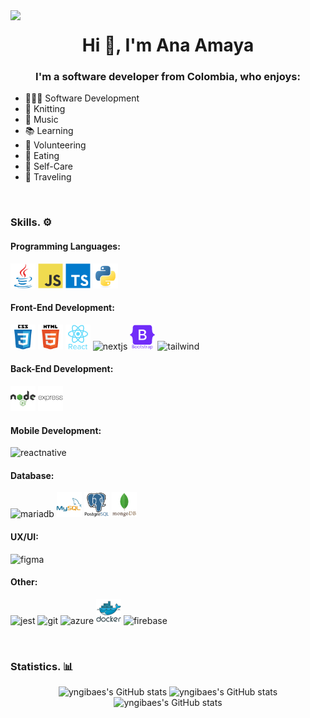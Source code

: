 <img align="left" src="https://visitor-badge.laobi.icu/badge?page_id=yngibaes.yngibaes&left_color=darkmagenta&right_color=violet"  />
<h1 align="center"> Hi 👋, I'm Ana Amaya</h1>
<h3 align="center">I'm a software developer from Colombia, who enjoys:</h3>

- 👩🏻‍💻 Software Development
- 🧶 Knitting
- 🎹 Music
- 📚 Learning
- 💚 Volunteering
- 🍔 Eating
- 💅 Self-Care
- 🛫 Traveling

<br clear="both">

### Skills. ⚙

<h4 align="left">Programming Languages:</h4>
<p align="left"> 
 <img src="https://raw.githubusercontent.com/devicons/devicon/master/icons/java/java-original.svg" alt="java" width="40" height="40"/>
 <img src="https://raw.githubusercontent.com/devicons/devicon/master/icons/javascript/javascript-original.svg" alt="javascript" width="40" height="40"/> 
 <img src="https://raw.githubusercontent.com/devicons/devicon/master/icons/typescript/typescript-original.svg" alt="typescript" width="40" height="40"/>
 <img src="https://raw.githubusercontent.com/devicons/devicon/master/icons/python/python-original.svg" alt="python" width="40" height="40"/>
</p>

<h4 align="left">Front-End Development:</h4>
<p align="left">
 <img src="https://raw.githubusercontent.com/devicons/devicon/master/icons/css3/css3-original-wordmark.svg" alt="css3" width="40" height="40"/>
 <img src="https://raw.githubusercontent.com/devicons/devicon/master/icons/html5/html5-original-wordmark.svg" alt="html5" width="40" height="40"/>
 <img src="https://raw.githubusercontent.com/devicons/devicon/master/icons/react/react-original-wordmark.svg" alt="react" width="40" height="40"/> 
 <img src="https://cdn.worldvectorlogo.com/logos/nextjs-2.svg" alt="nextjs" width="40" height="40"/>
 <img src="https://raw.githubusercontent.com/devicons/devicon/master/icons/bootstrap/bootstrap-plain-wordmark.svg" alt="bootstrap" width="40" height="40"/> 
 <img src="https://www.vectorlogo.zone/logos/tailwindcss/tailwindcss-icon.svg" alt="tailwind" width="40" height="40"/>
</p>

<h4 align="left">Back-End Development:</h4>
<p align="left">
  <img src="https://raw.githubusercontent.com/devicons/devicon/master/icons/nodejs/nodejs-original-wordmark.svg" alt="nodejs" width="40" height="40"/> 
 <img src="https://raw.githubusercontent.com/devicons/devicon/master/icons/express/express-original-wordmark.svg" alt="express" width="40" height="40"/>
</p>

<h4 align="left">Mobile Development:</h4>
<p align="left"> 
 <img src="https://reactnative.dev/img/header_logo.svg" alt="reactnative" width="40" height="40"/> 
</p>

<h4 align="left">Database:</h4>
<p align="left"> 
  <img src="https://www.vectorlogo.zone/logos/mariadb/mariadb-icon.svg" alt="mariadb" width="40" height="40"/>
  <img src="https://raw.githubusercontent.com/devicons/devicon/master/icons/mysql/mysql-original-wordmark.svg" alt="mysql" width="40" height="40"/> 
  <img src="https://raw.githubusercontent.com/devicons/devicon/master/icons/postgresql/postgresql-original-wordmark.svg" alt="postgresql" width="40" height="40"/>
  <img src="https://raw.githubusercontent.com/devicons/devicon/master/icons/mongodb/mongodb-original-wordmark.svg" alt="mongodb" width="40" height="40"/>
 </p>

<h4 align="left">UX/UI:</h4>
<p align="left"> 
  <img src="https://www.vectorlogo.zone/logos/figma/figma-icon.svg" alt="figma" width="40" height="40"/>
 </p>

<h4 align="left">Other:</h4>
<p align="left">
 <img src="https://www.vectorlogo.zone/logos/jestjsio/jestjsio-icon.svg" alt="jest" width="40" height="40"/>
 <img src="https://www.vectorlogo.zone/logos/git-scm/git-scm-icon.svg" alt="git" width="40" height="40"/>
 <img src="https://www.vectorlogo.zone/logos/microsoft_azure/microsoft_azure-icon.svg" alt="azure" width="40" height="40"/>
 <img src="https://raw.githubusercontent.com/devicons/devicon/master/icons/docker/docker-original-wordmark.svg" alt="docker" width="40" height="40"/>
 <img src="https://www.vectorlogo.zone/logos/firebase/firebase-icon.svg" alt="firebase" width="40" height="40"/>
</p>

<br clear="both">

### Statistics. 📊
<div align="center">
 
   ![yngibaes's GitHub stats](https://github-readme-stats.vercel.app/api?username=yngibaes&theme=discord_old_blurple&hide_border=false&include_all_commits=true&count_private=true)
   ![yngibaes's GitHub stats](https://nirzak-streak-stats.vercel.app/?user=yngibaes&theme=discord_old_blurple&hide_border=false)
   ![yngibaes's GitHub stats](https://github-readme-stats.vercel.app/api/top-langs/?username=yngibaes&theme=discord_old_blurple&hide_border=false&include_all_commits=true&count_private=true&layout=compact)
   
</div>
